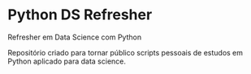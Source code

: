 # Python DS Refresher
 Refresher em Data Science com Python

Repositório criado para tornar público scripts pessoais de estudos em Python aplicado para data science.